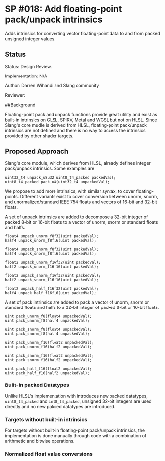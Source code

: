 SP #018: Add floating-point pack/unpack intrinsics
=================

Adds intrinsics for converting vector floating-point data to and from packed unsigned integer values.

## Status

Status: Design Review.

Implementation: N/A

Author: Darren Wihandi and Slang community

Reviewer:

##Background

Floating-point pack and unpack functions provide great utility and exist as built-in intrinsics on GLSL, SPIRV, Metal and WGSL but not on HLSL.
Since Slang's core mudle is derived from HLSL, floating-point pack/unpack intrinsics are not defined and there is no way to access the intrinsics
provided by other shader targets.

## Proposed Approach

Slang's core module, which derives from HLSL, already defines integer pack/unpack intrinsics. Some examples are
```
uint32_t4 unpack_u8u32(uint8_t4_packed packedVal);
uint8_t4_packed pack_u8(uint32_t4 unpackedVal);
```

We propose to add more intrinsics, with similar syntax, to cover floating-points. Different variants exist to cover conversion between unorm, snorm, and
unormalized/standard IEEE 754 floats and vectors of 16-bit and 32-bit floats.

A set of unpack intrinsics are added to decompose a 32-bit integer of packed 8-bit or 16-bit floats to a vector of unorm, snorm or standard floats and halfs.
```
float4 unpack_unorm_f8f32(uint packedVal);
half4 unpack_unorm_f8f16(uint packedVal);

float4 unpack_snorm_f8f32(uint packedVal);
half4 unpack_snorm_f8f16(uint packedVal);

float2 unpack_unorm_f16f32(uint packedVal);
half2 unpack_unorm_f16f16(uint packedVal);

float2 unpack_snorm_f16f32(uint packedVal);
half2 unpack_snorm_f16f16(uint packedVal);

float2 unpack_half_f16f32(uint packedVal);
half4 unpack_half_f16f16(uint packedVal);
```

A set of pack intrinsics are added to pack a vector of unorm, snorm or standard floats and halfs to a 32-bit integer of packed 8-bit or 16-bit floats.
```
uint pack_unorm_f8(float4 unpackedVal);
uint pack_unorm_f8(half4 unpackedVal);

uint pack_snorm_f8(float4 unpackedVal);
uint pack_snorm_f8(half4 unpackedVal);

uint pack_unorm_f16(float2 unpackedVal);
uint pack_unorm_f16(half2 unpackedVal);

uint pack_snorm_f16(float2 unpackedVal);
uint pack_snorm_f16(half2 unpackedVal);

uint pack_half_f16(float2 unpackedVal);
uint pack_half_f16(half2 unpackedVal);
```

### Built-in packed Datatypes
Unlike HLSL's implementation with introduces new packed datatypes, `uint8_t4_packed` and `int8_t4_packed`, unsigned 32-bit integers are used directly 
and no new pakced datatypes are introduced.

### Targets without built-in intrinsics
For targets without built-in floating-point pack/unpack intrinsics, the implementation is done manually through code with a combination of arithmetic and bitwise operations.

### Normalized float value conversions
